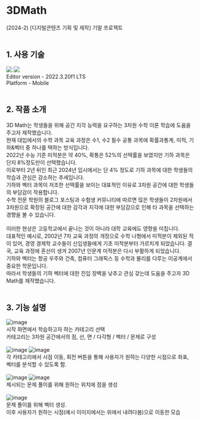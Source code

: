 # 3DMath
(2024-2) [디지털콘텐츠 기획 및 제작] 기말 프로젝트
<br>
<br>
## 1. 사용 기술
<img src="https://img.shields.io/badge/unity-%23000000.svg?style=for-the-badge&logo=unity&logoColor=white"/> <img src="https://img.shields.io/badge/c%23-%23239120.svg?style=for-the-badge&logo=c-sharp&logoColor=white"/>
<br>Editor version - 2022.3.20f1 LTS <br>
Platform - Mobile
<br>
<br>
## 2. 작품 소개
3D Math는 학생들을 위해 공간 지각 능력을 요구하는 3차원 수학 이론 학습에 도움을 주고자 제작했습니다.<br>
현재 대입에서의 수학 과목 교육 과정은 수1, 수2 필수 공통 과목에 확률과통계, 미적, 기하&벡터 중 하나를 택하는 방식입니다.<br>
2022년 수능 기준 미적분은 약 40%, 확통은 52%의 선택률을 보였지만 기하 과목은 단지 8%정도만이 선택했습니다.<br>
이로부터 2년 뒤인 최근 2024년 입시에서는 단 4% 정도로 기하 과목에 대한 학생들의 학습과 관심은 감소하는 추세입니다.<br>
기하와 벡터 과목이 저조한 선택률을 보이는 대표적인 이유로 3차원 공간에 대한 학생들의 부담감이 작용합니다.<br>
수학 전문 학원의 블로그 포스팅과 수험생 커뮤니티에 따르면 많은 학생들이 2차원에서 3차원으로 확장된 공간에 대한 감각과 지각에 대한 부담감으로 인해 타 과목을 선택하는 경향을 볼 수 있습니다.<br>
<br>
이러한 현상은 고등학교에서 끝나는 것이 아니라 대학 교육에도 영향을 미칩니다.<br> 
대표적인 예시로, 2002년 7차 교육 과정의 개정으로 수학 나형에서 미적분이 제외된 적이 있어, 경영 경제학 교수들이 신입생들에게 기초 미적분부터 가르치게 되었습니다. 결국, 교육 과정에 혼선이 생겨 2007년 인문계 미적분은 다시 부활하게 되었습니다.<br>
기하와 벡터는 항공 우주와 건축, 컴퓨터 그래픽스 등 수학과 물리를 다루는 이공계에서 중요한 학문입니다.<br>
따라서 학생들의 기하 벡터에 대한 진입 장벽을 낮추고 관심 갖는데 도움을 주고자 3D Math를 제작했습니다.<br>
<br>
## 3. 기능 설명
![image](https://github.com/user-attachments/assets/96fb6eca-5eb9-4dcf-842e-051a6f265f51)
<br>시작 화면에서 학습하고자 하는 카테고리 선택 <br>
카테고리는 3차원 공간에서의 점, 선, 면 / 다각형 / 벡터 / 문제로 구성<br>
<br>
![image](https://github.com/user-attachments/assets/29d79b94-dda7-4e1f-a6b5-8e5b15affa24)
![image](https://github.com/user-attachments/assets/f2a8d922-8713-49dc-959b-398e3e6a4eae)
<br>각 카테고리에서 시점 이동, 회전 버튼을 통해 사용자가 원하는 다양한 시점으로 좌표, 벡터를 분석할 수 있도록 함.<br>
<br>
![image](https://github.com/user-attachments/assets/65423ed1-228d-478b-b4ad-4cdf2d3d2f56)
![image](https://github.com/user-attachments/assets/bba2ee89-23d2-417c-9938-483321521ac8)
<br>제시되는 문제 풀이를 위해 원하는 위치에 점을 생성<br><br>
![image](https://github.com/user-attachments/assets/5d19d924-f594-418e-b372-6420231d080b)
<br>문제 풀이를 위해 벡터 생성.<br>
이후 사용자가 원하는 시점(예시 이미지에서는 위에서 내려다봄)으로 이동한 모습<br>
<br>

